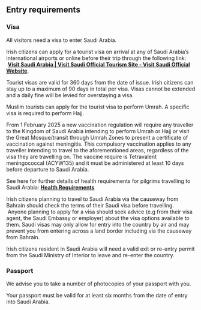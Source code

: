 ## Entry requirements

### **Visa**

All visitors need a visa to enter Saudi Arabia.

Irish citizens can apply for a tourist visa on arrival at any of Saudi Arabia’s international airports or online before their trip through the following link:  [**Visit Saudi Arabia | Visit Saudi Official Tourism Site - Visit Saudi Official Website**](https://www.visitsaudi.com/en).

Tourist visas are valid for 360 days from the date of issue. Irish citizens can stay up to a maximum of 90 days in total per visa. Visas cannot be extended and a daily fine will be levied for overstaying a visa.

Muslim tourists can apply for the tourist visa to perform Umrah. A specific visa is required to perform Hajj.

From 1 February 2025 a new vaccination regulation will require any traveller to the Kingdom of Saudi Arabia intending to perform Umrah or Hajj or visit the Great Mosque/transit through Umrah Zones to present a certificate of vaccination against meningitis. This compulsory vaccination applies to any traveller intending to travel to the aforementioned areas, regardless of the visa they are travelling on. The vaccine require is Tetravalent meningococcal (ACYW135) and it must be administered at least 10 days before departure to Saudi Arabia.

See here for further details of health requirements for pilgrims travelling to Saudi Arabia: [**Health Requirements**](https://www.moh.gov.sa/en/HealthAwareness/Pilgrims_Health/Pages/default.aspx)

Irish citizens planning to travel to Saudi Arabia via the causeway from Bahrain should check the terms of their Saudi visa before travelling.  Anyone planning to apply for a visa should seek advice (e.g from their visa agent, the Saudi Embassy or employer) about the visa options available to them. Saudi visas may only allow for entry into the country by air and may prevent you from entering across a land border including via the causeway from Bahrain.

Irish citizens resident in Saudi Arabia will need a valid exit or re-entry permit from the Saudi Ministry of Interior to leave and re-enter the country.

### **Passport**

We advise you to take a number of photocopies of your passport with you.

Your passport must be valid for at least six months from the date of entry into Saudi Arabia.